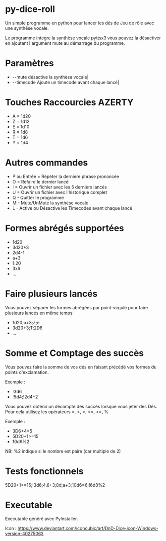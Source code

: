 # py-dice-roll
Un simple programme en python pour lancer les dés de Jeu de rôle avec une synthèse vocale.

Le programme integre la synthèse vocale pyttsx3 vous pouvez la désactiver en ajoutant l'argument mute au démarrage du programme.

# Paramètres

* --mute
désactive la synthèse vocale|
* --timecode
Ajoute un timecode avant chaque lancé|

# Touches Raccourcies AZERTY
* A = 1d20
* Z = 1d12
* E = 1d10
* R = 1d8
* T = 1d6
* Y = 1d4

# Autres commandes
* P ou Entrée = Répéter la derniere phrase prononcée
* O = Refaire le dernier lancé
* I = Ouvrir un fichier avec les 5 derniers lancés
* U = Ouvrir un fichier avec l'historique complet
* Q - Quitter le programme 
* M - Mute/UnMute la synthèse vocale
* L - Active ou Désactive les Timecodes avant chaque lancé

# Formes abrégés supportées
* 1d20 
* 3d20+3
* 2d4-1
* a+3
* 1.20
* 3x6
* ...

# Faire plusieurs lancés
Vous pouvez séparer les formes abrégées par point-virgule pour faire plusieurs lancés en même temps
* 1d20;a+3;Z;e 
* 3d20+3;T;2D6
* ...

# Somme et Comptage des succès
Vous pouvez faire la somme de vos dés en faisant précédé vos formes du points d'exclamation.

Exemple : 
* !3d6
* !5d4;!2d4+2

Vous pouvez obtenir un décompte des succès lorsque vous jeter des Dés.
Pour cela utilisez les opérateurs =, >, <, >=, <=, %

Exemple :
* 3D6+4>5
* 5D20+1>=15
* 10d6%2

NB: %2 indique si le nombre est paire (car multiple de 2)

# Tests fonctionnels
5D20+1>=15;!3d6;4.6+3;8d;a+3;10d6=6;!6d8%2

# Executable
Executable généré avec PyInstaller. 

Icon : https://www.deviantart.com/iconcubic/art/DnD-Dice-icon-Windows-version-40275063
